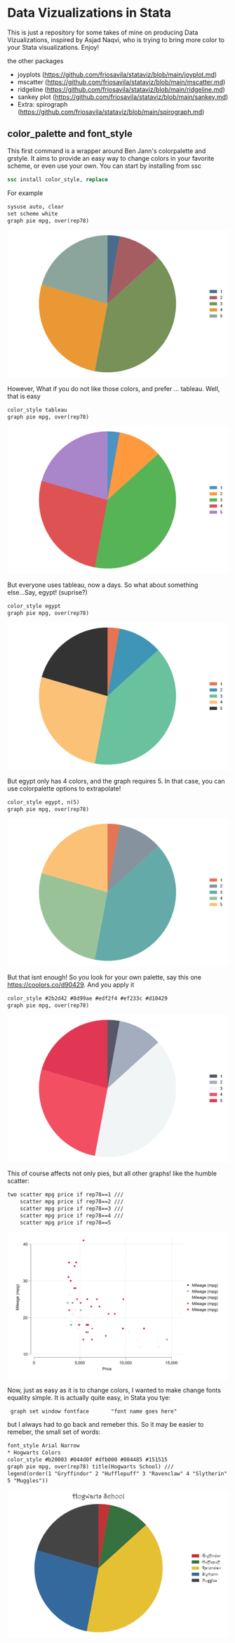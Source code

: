 # Data Vizualizations in Stata
This is just a repository for some takes of mine on producing Data Vizualizations, inspired by Asjad Naqvi, who is trying to bring more color to your Stata visualizations. 
Enjoy!

the other packages
- joyplots (https://github.com/friosavila/stataviz/blob/main/joyplot.md)
- mscatter (https://github.com/friosavila/stataviz/blob/main/mscatter.md)
- ridgeline (https://github.com/friosavila/stataviz/blob/main/ridgeline.md)
- sankey plot (https://github.com/friosavila/stataviz/blob/main/sankey.md)
- Extra: spirograph (https://github.com/friosavila/stataviz/blob/main/spirograph.md)


## color_palette and font_style

This first command is a wrapper around Ben Jann's colorpalette and grstyle. It aims to provide an easy way to change colors in your favorite scheme, or even use your own. You can start by installing from ssc

```stata
ssc install color_style, replace
```


For example

```
sysuse auto, clear
set scheme white
graph pie mpg, over(rep78)
```

![pie_1](./figures/pie_1.png)

However, What if you do not like those colors, and prefer ... tableau.
Well, that is easy

```
color_style tableau
graph pie mpg, over(rep78)
```
![pie_2](./figures/pie_2.png)

But everyone uses tableau, now a days. So what about something else...Say, egypt! (suprise?)

```
color_style egypt
graph pie mpg, over(rep78)
```
![pie_3](./figures/pie_3.png)

But egypt only has 4 colors, and the graph requires 5. In that case, you can use colorpalette options to extrapolate!


```
color_style egypt, n(5) 
graph pie mpg, over(rep78)
```
![pie_4](./figures/pie_4.png)

But that isnt enough! So you look for your own palette, say this one https://coolors.co/d90429. And you apply it

```
color_style #2b2d42 #8d99ae #edf2f4 #ef233c #d10429
graph pie mpg, over(rep78)
```
![pie_5](./figures/pie_5.png)

This of course affects not only pies, but all other graphs! like the humble scatter:

```
two scatter mpg price if rep78==1 ///
    scatter mpg price if rep78==2 ///
    scatter mpg price if rep78==3 ///
    scatter mpg price if rep78==4 ///
    scatter mpg price if rep78==5 
```
![scatter_1](./figures/scatter_1.png)

Now, just as easy as it is to change colors, I wanted to make change fonts equality simple.
It is actually quite easy, in Stata you tye:

```
 graph set window fontface       "font name goes here"
```

but I always had to go back and remeber this. So it may be easier to remeber, the small set of words:


```
font_style Arial Narrow
* Hogwarts Colors
color_style #b20003 #044d0f #dfb000 #004485 #151515
graph pie mpg, over(rep78) title(Hogwarts School) ///
legend(order(1 "Gryffindor" 2 "Hufflepuff" 3 "Ravenclaw" 4 "Slytherin" 5 "Muggles"))
```
![pie_6](./figures/pie_6.png)


